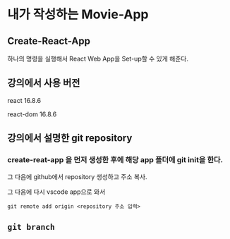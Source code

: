 # 내가 작성하는 Movie-App

## Create-React-App
하나의 명령을 실행해서 React Web App을 Set-up할 수 있게 해준다.

## 강의에서 사용 버전
react 16.8.6

react-dom 16.8.6

## 강의에서 설명한 git repository
### create-reat-app 을 먼저 생성한 후에 해당 app 폴더에 git init을 한다. 

그 다음에 github에서 repository 생성하고 주소 복사.

그 다음에 다시 vscode app으로 와서 

`git remote add origin <repository 주소 입력>`


## `git branch`
